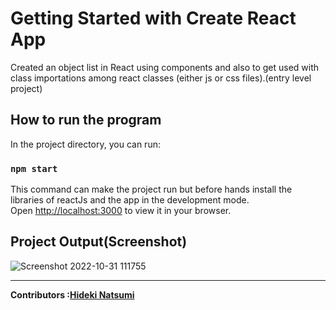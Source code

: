 # Getting Started with Create React App

Created an object list in React using components and also to get used with class importations among react classes (either js or css files).(entry level project)

## How to run the program

In the project directory, you can run:

### `npm start`

This command can make the project run but before hands install the libraries of reactJs and the app in the development mode.\
Open [http://localhost:3000](http://localhost:3000) to view it in your browser.

Project Output(Screenshot)
-
![Screenshot 2022-10-31 111755](https://user-images.githubusercontent.com/96385473/198985827-b99963c6-4ceb-45bf-9eb7-224317c8f6ec.png)

----
<strong>Contributors :[Hideki Natsumi](https://github.com/HidekiNatsumi) 
